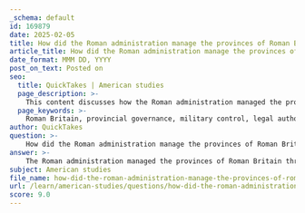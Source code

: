 ```yaml
---
_schema: default
id: 169879
date: 2025-02-05
title: How did the Roman administration manage the provinces of Roman Britain?
article_title: How did the Roman administration manage the provinces of Roman Britain?
date_format: MMM DD, YYYY
post_on_text: Posted on
seo:
  title: QuickTakes | American studies
  page_description: >-
    This content discusses how the Roman administration managed the provinces of Roman Britain through structured governance, focusing on military, legal, and economic aspects, as well as cultural integration and management of local resistance.
  page_keywords: >-
    Roman Britain, provincial governance, military control, legal authority, local integration, governors, tax collection, economic management, cultural syncretism, resistance management
author: QuickTakes
question: >-
    How did the Roman administration manage the provinces of Roman Britain?
answer: >-
    The Roman administration managed the provinces of Roman Britain through a structured governance system that emphasized military control, legal authority, and local integration. Here are the key aspects of how this administration functioned:\n\n### Provincial Governance Structure\n\n1. **Appointment of Governors**: Governors were appointed by the emperor and held significant authority over the province. They were responsible for the overall administration, which included military command, judicial functions, and financial management. This centralized authority allowed for effective governance and quick decision-making in response to local issues.\n\n2. **Maintaining Order**: A primary responsibility of governors was to maintain peace and order within the province. This involved overseeing local military forces, managing conflicts, and ensuring that Roman law was upheld. The presence of Roman legions helped deter rebellion and provided a means to respond to any resistance from local tribes.\n\n3. **Tax Collection and Economic Management**: Governors were tasked with collecting taxes, which were essential for funding the Roman military and administration. The integration of Britain into the Roman economic system facilitated trade and commerce, contributing to the prosperity of towns and the spread of Roman culture. The establishment of trade routes and roads, such as Watling Street and Ermine Street, enhanced economic activity and military mobility.\n\n4. **Legal Framework**: The Roman legal system was implemented in the provinces, providing a structured approach to governance. Local elites often played a role in the administration, serving in local councils that helped manage day-to-day affairs while ensuring loyalty to Rome. This allowed for a degree of local autonomy, which was crucial for maintaining stability in a diverse cultural landscape.\n\n5. **Cultural Integration and Syncretism**: Roman syncretism played a significant role in governance, as the Romans often blended their religious practices with those of local cultures. This pragmatic approach allowed for the integration of local customs while maintaining Roman authority, fostering a sense of belonging among the local population.\n\n6. **Resistance Management**: The Roman administration faced ongoing resistance from various British tribes, which complicated governance. Historical accounts from sources like Suetonius and Cassius Dio document these conflicts, highlighting the challenges of maintaining control over a province with diverse and often hostile populations. The ability to manage resistance was crucial for the longevity of Roman influence in Britain.\n\n### Conclusion\n\nThe Roman administration in Britain was characterized by a combination of military oversight, legal authority, and cultural integration. The role of governors was central to this system, as they ensured the implementation of Roman law, maintained order, and facilitated economic prosperity. Despite the challenges posed by local resistance, the structured governance model allowed for a degree of stability and integration within the province, contributing to the broader legacy of Roman Britain.
subject: American studies
file_name: how-did-the-roman-administration-manage-the-provinces-of-roman-britain.md
url: /learn/american-studies/questions/how-did-the-roman-administration-manage-the-provinces-of-roman-britain
score: 9.0
---
```


&nbsp;